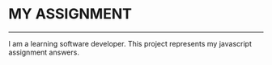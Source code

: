 # **MY ASSIGNMENT**
***
I am a learning software developer.
This project represents my javascript assignment answers.
